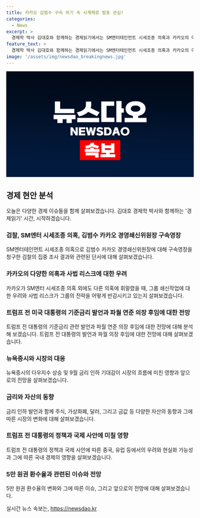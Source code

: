 ```yaml
---
title: 카카오 김범수 구속 위기 속 시계제로 발표 관심!
categories:
  - News
excerpt: >
  경제학 박사 김대호와 함께하는 경제읽기에서는 SM엔터테인먼트 시세조종 의혹과 카카오의 다양한 문제에 대해 다뤘다. 김범수 카카오 경영쇄신위원장에 대한 검찰의 구속영장 청구와 그에 따른 사건의 전개, 카카오의 사법 리스크와 그룹 쇄신작업에 대한 우려, 트럼프 전 대통령의 기준금리 발언과 뉴욕증시의 동향, 그리고 5만 원권의 환수율 하락에 따른 부작용 등 다양한 경제 이슈에 대한 김대호 박사의 견해를 듣고 있다.
feature_text: >
  경제학 박사 김대호와 함께하는 경제읽기에서는 SM엔터테인먼트 시세조종 의혹과 카카오의 다양한 문제에 대해 다뤘다. 김범수 카카오 경영쇄신위원장에 대한 검찰의 구속영장 청구와 그에 따른 사건의 전개, 카카오의 사법 리스크와 그룹 쇄신작업에 대한 우려, 트럼프 전 대통령의 기준금리 발언과 뉴욕증시의 동향, 그리고 5만 원권의 환수율 하락에 따른 부작용 등 다양한 경제 이슈에 대한 김대호 박사의 견해를 듣고 있다.
image: '/assets/img/newsdao_breakingnews.jpg'
---
```


<p><img src="/assets/img/newsdao_breakingnews.jpg" alt="koreaapp 속보" /></p>

<h2 data-ke-size="size26">경제 현안 분석</h2>

<p data-ke-size="size16">오늘은 다양한 경제 이슈들을 함께 살펴보겠습니다. 김대호 경제학 박사와 함께하는 '경제읽기' 시간, 시작하겠습니다.</p>

<h3>검찰, SM엔터 시세조종 의혹, 김범수 카카오 경영쇄신위원장 구속영장</h3>

<p data-ke-size="size16">SM엔터테인먼트 시세조종 의혹으로 김범수 카카오 경영쇄신위원장에 대해 구속영장을 청구한 검찰의 집중 조사 결과와 관련된 단서에 대해 살펴보겠습니다.</p>

<h3>카카오의 다양한 의혹과 사법 리스크에 대한 우려</h3>

<p data-ke-size="size16">카카오가 SM엔터 시세조종 의혹 외에도 다른 의혹에 휘말렸을 때, 그룹 쇄신작업에 대한 우려와 사법 리스크가 그룹의 전략을 어떻게 반감시키고 있는지 살펴보겠습니다.</p>

<h3>트럼프 전 미국 대통령의 기준금리 발언과 파월 연준 의장 후임에 대한 전망</h3>

<p data-ke-size="size16">트럼프 전 대통령의 기준금리 관련 발언과 파월 연준 의장 후임에 대한 전망에 대해 분석해 보겠습니다. 트럼프 전 대통령의 발언과 파월 의장 후임에 대한 전망에 대해 살펴보겠습니다.</p>

<h3>뉴욕증시와 시장의 대응</h3>

<p data-ke-size="size16">뉴욕증시의 다우지수 상승 및 9월 금리 인하 기대감이 시장의 흐름에 미친 영향과 앞으로의 전망을 살펴보겠습니다.</p>

<h3>금리와 자산의 동향</h3>

<p data-ke-size="size16">금리 인하 발언과 함께 주식, 가상화폐, 달러, 그리고 금값 등 다양한 자산의 동향과 그에 따른 시장의 변화에 대해 살펴보겠습니다.</p>

<h3>트럼프 전 대통령의 정책과 국제 사안에 미칠 영향</h3>

<p data-ke-size="size16">트럼프 전 대통령의 정책과 국제 사안에 따른 중국, 유럽 등에서의 우려와 현실화 가능성과 그에 따른 국내 경제의 영향을 살펴보겠습니다.</p>

<h3>5만 원권 환수율과 관련된 이슈와 전망</h3>

<p data-ke-size="size16">5만 원권 환수율의 변화와 그에 따른 이슈, 그리고 앞으로의 전망에 대해 살펴보겠습니다.</p>
실시간 뉴스 속보는, <a href="https://newsdao.kr" rel="dofollow">https://newsdao.kr</a>


